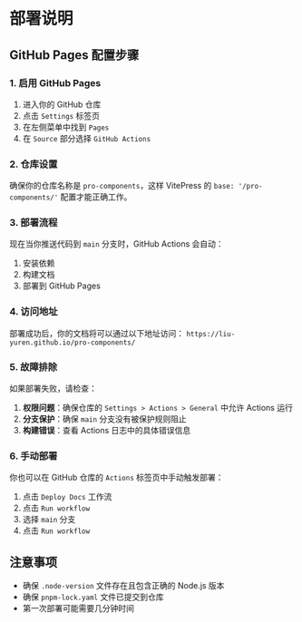 # 部署说明

## GitHub Pages 配置步骤

### 1. 启用 GitHub Pages

1. 进入你的 GitHub 仓库
2. 点击 `Settings` 标签页
3. 在左侧菜单中找到 `Pages`
4. 在 `Source` 部分选择 `GitHub Actions`

### 2. 仓库设置

确保你的仓库名称是 `pro-components`，这样 VitePress 的 `base: '/pro-components/'` 配置才能正确工作。

### 3. 部署流程

现在当你推送代码到 `main` 分支时，GitHub Actions 会自动：

1. 安装依赖
2. 构建文档
3. 部署到 GitHub Pages

### 4. 访问地址

部署成功后，你的文档将可以通过以下地址访问：
`https://liu-yuren.github.io/pro-components/`

### 5. 故障排除

如果部署失败，请检查：

1. **权限问题**：确保仓库的 `Settings > Actions > General` 中允许 Actions 运行
2. **分支保护**：确保 `main` 分支没有被保护规则阻止
3. **构建错误**：查看 Actions 日志中的具体错误信息

### 6. 手动部署

你也可以在 GitHub 仓库的 `Actions` 标签页中手动触发部署：

1. 点击 `Deploy Docs` 工作流
2. 点击 `Run workflow`
3. 选择 `main` 分支
4. 点击 `Run workflow`

## 注意事项

- 确保 `.node-version` 文件存在且包含正确的 Node.js 版本
- 确保 `pnpm-lock.yaml` 文件已提交到仓库
- 第一次部署可能需要几分钟时间
